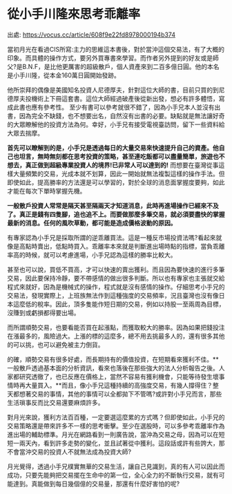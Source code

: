 # 從小手川隆來思考乖離率

出處: https://vocus.cc/article/608f9e22fd8978000194b374

當初月光在看過CIS所寫:主力的思維這本書後，對於當沖這個交易法，有了大概的印象。而具體的操作方式，要另外買專書來學習。而作者另外提到的好友或是師父?是B.N.F，是比他更厲害的超級散戶，個人資產來到二百多億日圓。他的本名是小手川隆，從本金160萬日圓開始發跡。

他所崇拜的偶像是美國知名投資人尼德厚夫，針對這位大師的書，目前只買的到尼德厚夫投機術上下冊這套書。這位大師經過破產後從新出發，想必有許多體悟，寫成此書也應有參考性。 至少有書可以參考就很不錯了，因為小手兄本人並沒有出書，因為完全不缺錢，也不想要出名，自然沒有出書的必要。缺點就是無法讓好奇的大眾瞭解他的投資方法為何。幸好，小手兄有接受電視臺訪問，留下一些資料給大眾去揣摩。

**首先可以瞭解到的是，小手兄是透過每日的大量交易來快速提升自己的資產。他自己也坦言，無時無刻都在思考投資的策略，甚至連吃飯都可以盡量簡單，旅遊也不想去，真正做到超級專業投資人的境界!已非常人可以達到的!** 而想要在臺灣從事這樣大量頻繁的交易，光成本就不划算，因此一開始就無法複製這樣的操作手法。但即使如此，提高勝率的方法還是可以學習的，對於全球的消息面掌握度要夠，如此才能在每次下單時掌握先機。

**一般散戶投資人常常是隔天甚至隔兩天才知道消息，此時再進場操作已經來不及了。真正是錢有四隻腳，追也追不上。而要做那麼多筆交易，就必須要盡快的掌握最新的消息。任何的風吹草動，都可能是造成價格波動的原因。**

有專家認為小手兄是採取所謂的逆乖離買法。這是一種反市場投資法嗎?看起來就像是高點時賣出，低點時買入。乖離率本來就是判斷進出場時點的指標，當負乖離率高的時候，就可以考慮進場，小手兄認為這樣的勝率比較大。

甚至也可以說，買低不買高，才可以快速的賣出獲利。而且因為要快速的進行多筆交易，因此要保持冷靜，要不帶感情的做出很多判斷。所以也有專家也主張就交給程式來就好，因為是機械式的操作，程式就是沒有感情的操作。仔細思考小手兄的交易法，發現實際上，上班族無法作到這種強度的交易頻率，況且臺灣也沒有像日本這麼低的稅率。因此，頂多隻能作短日期的交易，例如以持股一至兩周為目標，沒賺到或虧損都得要出場。

而所謂順勢交易，也要看能否買在起漲點，而獲取較大的勝率。因為如果把錢投注在漲最多的，風險過大。上漲的標的這麼多，總不用去挑最多人的，還有很多其他的可以挑，也可以避免被主力倒貨。

的確，順勢交易有很多好處，而長期持有的價值投資，在短期看來獲利不佳。**一般散戶透過基本面的分析資訊，看來也落後在那些強大的法人分析報告之後。人家都研究透徹了，也已反應在價格上，當然不容易有獲利機會，只能等待發生壞事情時再大量買入。**而且，像小手兄這種持續的高強度交易，有幾人撐得住？整天都想著交易的事情，其他的事情可以全都拋下不管嗎?或許對小手兄而言，那些生活瑣事反而比交易還要麻煩許多。

對月光來說，獲利方法百百種，一定要選這麼累的方式嗎？但即使如此，小手兄的交易策略還是帶來許多不一樣的思考衝擊。至少在選股時，可以多參考乖離率作為進出場的輔助標準。月光在網路看到一則廣告說，當沖為交易之母，因為可以在短短一兩天內，看到許多走勢的變化，並且試著從中獲利。這段話或許有些誇大，那不會當沖交易的投資人不就無法成為投資大師?

月光覺得，透過小手兄樸實無華的交易生活，讓自己見識到，真的有人可以因此而成功，只要先能夠把交易擺在生命中的第一位，全心全力的不斷執行交易，就有可能達到。真能做到每日幾個億的交易量，那還有什麼好害怕的呢?